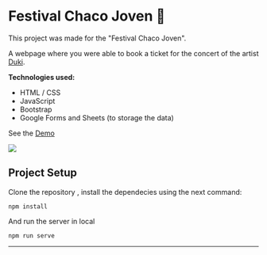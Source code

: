 # Festival Chaco Joven :musical_note:

This project was made for the "Festival Chaco Joven".

A webpage where you were able to book a ticket for the concert of the artist [Duki](https://www.instagram.com/duki).

**Technologies used:**

- HTML / CSS
- JavaScript
- Bootstrap
- Google Forms and Sheets (to storage the data)

See the [Demo](https://emanuelnav.github.io/festival-duki/ "Demo")

![](https://i.imgur.com/oEwbXnq.png)

## Project Setup

Clone the repository , install the dependecies using the next command:

```
npm install
```

And run the server in local

```
npm run serve
```

---

